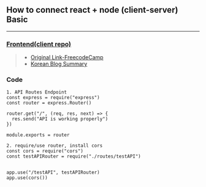 ## How to connect react + node (client-server) Basic

---

### [Frontend(client repo)](https://github.com/daonez/react_node_client)

> - [Original Link-FreecodeCamp](https://www.freecodecamp.org/news/create-a-react-frontend-a-node-express-backend-and-connect-them-together-c5798926047c/)
> - [Korean Blog Summary](https://velog.io/@cyongchoi/Node-React-%EC%97%B0%EB%8F%99)

### Code

```JS
1. API Routes Endpoint
const express = require("express")
const router = express.Router()

router.get("/", (req, res, next) => {
  res.send("API is working properly")
})

module.exports = router

2. require/use router, install cors
const cors = require("cors")
const testAPIRouter = require("./routes/testAPI")


app.use("/testAPI", testAPIRouter)
app.use(cors())

```
